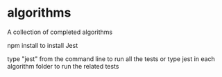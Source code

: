 # algorithms
A collection of completed algorithms

npm install to install Jest

type "jest" from the command line to run all the tests or 
type jest in each algorithm folder to run the related tests
